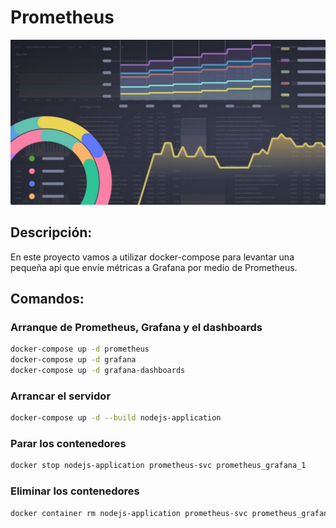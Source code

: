 # Prometheus

<img src="./images/metrics.jpg" alt="metrics" />

## Descripción:

En este proyecto vamos a utilizar docker-compose para levantar una pequeña api que envíe métricas a Grafana por medio de Prometheus.

## Comandos:

### Arranque de Prometheus, Grafana y el dashboards

```sh
docker-compose up -d prometheus
docker-compose up -d grafana
docker-compose up -d grafana-dashboards
```

### Arrancar el servidor

```sh
docker-compose up -d --build nodejs-application
```

### Parar los contenedores

```sh
docker stop nodejs-application prometheus-svc prometheus_grafana_1
```

### Eliminar los contenedores

```sh
docker container rm nodejs-application prometheus-svc prometheus_grafana_1
```
